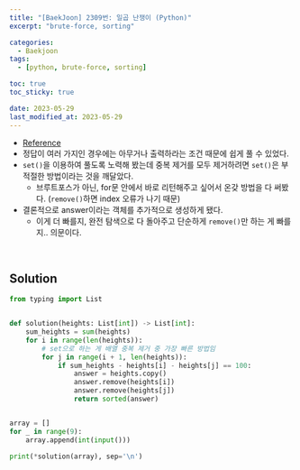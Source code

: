 ```yaml
---
title: "[BaekJoon] 2309번: 일곱 난쟁이 (Python)"
excerpt: "brute-force, sorting"

categories:
  - Baekjoon
tags:
  - [python, brute-force, sorting]

toc: true
toc_sticky: true

date: 2023-05-29
last_modified_at: 2023-05-29
---
```


- [Reference](https://www.acmicpc.net/problem/2309)
- 정답이 여러 가지인 경우에는 아무거나 출력하라는 조건 때문에 쉽게 풀 수 있었다.
- `set()`을 이용하여 풀도록 노력해 봤는데 중복 제거를 모두 제거하려면 `set()`은 부적절한 방법이라는 것을 깨달았다.
    - 브루트포스가 아닌, for문 안에서 바로 리턴해주고 싶어서 온갖 방법을 다 써봤다. (`remove()`하면 index 오류가 나기 때문)
- 결론적으로 answer이라는 객체를 추가적으로 생성하게 됐다.
    - 이게 더 빠를지, 완전 탐색으로 다 돌아주고 단순하게 `remove()`만 하는 게 빠를지.. 의문이다.

<br>

## Solution

```python
from typing import List


def solution(heights: List[int]) -> List[int]:
    sum_heights = sum(heights)
    for i in range(len(heights)):
        # set으로 하는 게 배열 중복 제거 중 가장 빠른 방법임
        for j in range(i + 1, len(heights)):
            if sum_heights - heights[i] - heights[j] == 100:
                answer = heights.copy()
                answer.remove(heights[i])
                answer.remove(heights[j])
                return sorted(answer)


array = []
for _ in range(9):
    array.append(int(input()))

print(*solution(array), sep='\n')
```